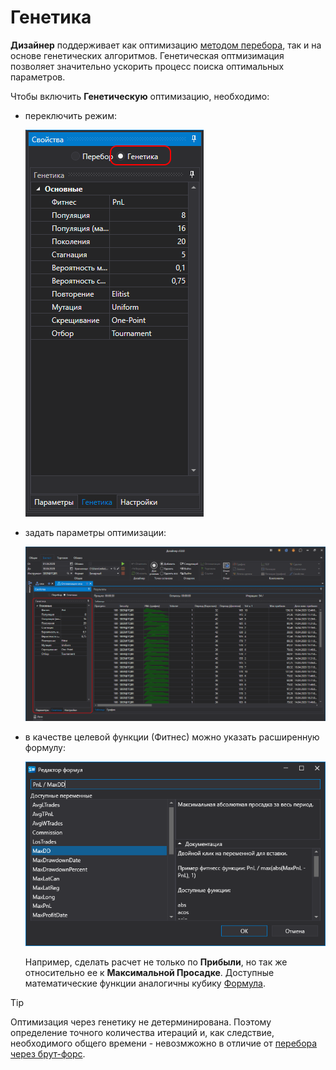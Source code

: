 # Генетика

**Дизайнер** поддерживает как оптимизацию [методом перебора](Designer_Optimization.md), так и на основе генетических алгоритмов. Генетическая оптмизимация позволяет значительно ускорить процесс поиска оптимальных параметров.

Чтобы включить **Генетическую** оптимизацию, необходимо:

- переключить режим:

  ![Designer_Optimization_Genetic_00](../images/Designer_Optimization_Genetic_00.png)

- задать параметры оптимизации:

  ![Designer_Optimization_Genetic_01](../images/Designer_Optimization_Genetic_01.png)

- в качестве целевой функции (Фитнес) можно указать расширенную формулу:

  ![Designer_Optimization_Genetic_02](../images/Designer_Optimization_Genetic_02.png)

  Например, сделать расчет не только по **Прибыли**, но так же относительно ее к **Максимальной Просадке**. Доступные математические функции аналогичны кубику [Формула](Designer_Universal_formula.md).

> [!TIP]
> Оптимизация через генетику не детерминирована. Поэтому определение точного количества итераций и, как следствие, необходимого общего времени - невозмжожно в отличие от [перебора через брут-форс](Designer_Optimization.md).